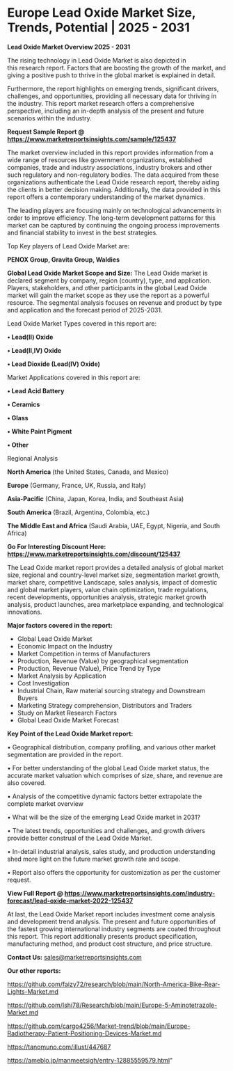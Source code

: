 # Europe Lead Oxide Market Size, Trends, Potential | 2025 - 2031

<Strong> Lead Oxide Market Overview 2025 - 2031</strong>

The rising technology in Lead Oxide Market is also depicted in this research report. Factors that are boosting the growth of the market, and giving a positive push to thrive in the global market is explained in detail.

Furthermore, the report highlights on emerging trends, significant drivers, challenges, and opportunities, providing all necessary data for thriving in the industry. This report market research offers a comprehensive perspective, including an in-depth analysis of the present and future scenarios within the industry.

<strong>Request Sample Report @ <a href=https://www.marketreportsinsights.com/sample/125437>https://www.marketreportsinsights.com/sample/125437</a></strong>

The market overview included in this report provides information from a wide range of resources like government organizations, established companies, trade and industry associations, industry brokers and other such regulatory and non-regulatory bodies. The data acquired from these organizations authenticate the Lead Oxide research report, thereby aiding the clients in better decision making. Additionally, the data provided in this report offers a contemporary understanding of the market dynamics.

The leading players are focusing mainly on technological advancements in order to improve efficiency. The long-term development patterns for this market can be captured by continuing the ongoing process improvements and financial stability to invest in the best strategies.

Top Key players of Lead Oxide Market are:

<strong>PENOX Group, Gravita Group, Waldies</strong>

<strong><b>Global Lead Oxide Market Scope and Size:</b></strong>
The Lead Oxide market is declared segment by company, region (country), type, and application. Players, stakeholders, and other participants in the global Lead Oxide market will gain the market scope as they use the report as a powerful resource. The segmental analysis focuses on revenue and product by type and application and the forecast period of 2025-2031.

Lead Oxide Market Types covered in this report are:

<strong>• Lead(II) Oxide

• Lead(II,IV) Oxide

• Lead Dioxide (Lead(IV) Oxide)</strong>

Market Applications covered in this report are:

<strong>• Lead Acid Battery

• Ceramics

• Glass

• White Paint Pigment

• Other</strong> 

Regional Analysis

<strong>North America</strong> (the United States, Canada, and Mexico)

<strong>Europe</strong> (Germany, France, UK, Russia, and Italy)

<strong>Asia-Pacific</strong> (China, Japan, Korea, India, and Southeast Asia)

<strong>South America</strong> (Brazil, Argentina, Colombia, etc.)

<strong>The Middle East and Africa</strong> (Saudi Arabia, UAE, Egypt, Nigeria, and South Africa)

<strong>Go For Interesting Discount Here: <a href=https://www.marketreportsinsights.com/discount/125437>https://www.marketreportsinsights.com/discount/125437</a></strong>

The Lead Oxide market report provides a detailed analysis of global market size, regional and country-level market size, segmentation market growth, market share, competitive Landscape, sales analysis, impact of domestic and global market players, value chain optimization, trade regulations, recent developments, opportunities analysis, strategic market growth analysis, product launches, area marketplace expanding, and technological innovations.

<strong><b>Major factors covered in the report:</b></strong>
<ul>
  <li>Global Lead Oxide Market </li>
  <li>Economic Impact on the Industry</li>
  <li>Market Competition in terms of Manufacturers</li>
  <li>Production, Revenue (Value) by geographical segmentation</li>
  <li>Production, Revenue (Value), Price Trend by Type</li>
  <li>Market Analysis by Application</li>
  <li>Cost Investigation</li>
  <li>Industrial Chain, Raw material sourcing strategy and Downstream Buyers</li>
  <li>Marketing Strategy comprehension, Distributors and Traders</li>
  <li>Study on Market Research Factors</li>
  <li>Global Lead Oxide Market Forecast</li>
</ul>

<strong><b>Key Point of the Lead Oxide Market report:</b></strong>

• Geographical distribution, company profiling, and various other market segmentation are provided in the report.

• For better understanding of the global Lead Oxide market status, the accurate market valuation which comprises of size, share, and revenue are also covered.

• Analysis of the competitive dynamic factors better extrapolate the complete market overview

• What will be the size of the emerging Lead Oxide market in 2031?

• The latest trends, opportunities and challenges, and growth drivers provide better construal of the Lead Oxide Market.

• In-detail industrial analysis, sales study, and production understanding shed more light on the future market growth rate and scope.

• Report also offers the opportunity for customization as per the customer request.

<strong><b>View Full Report @ <a href=https://www.marketreportsinsights.com/industry-forecast/lead-oxide-market-2022-125437>https://www.marketreportsinsights.com/industry-forecast/lead-oxide-market-2022-125437</a></b></strong>


At last, the Lead Oxide Market report includes investment come analysis and development trend analysis. The present and future opportunities of the fastest growing international industry segments are coated throughout this report. This report additionally presents product specification, manufacturing method, and product cost structure, and price structure.

<strong>Contact Us:</strong>
sales@marketreportsinsights.com

<strong>Our other reports:</strong>

<a href=https://github.com/faizy72/research/blob/main/North-America-Bike-Rear-Lights-Market.md>https://github.com/faizy72/research/blob/main/North-America-Bike-Rear-Lights-Market.md</a>

<a href=https://github.com/Ishi78/Research/blob/main/Europe-5-Aminotetrazole-Market.md>https://github.com/Ishi78/Research/blob/main/Europe-5-Aminotetrazole-Market.md</a>

<a href=https://github.com/cargo4256/Market-trend/blob/main/Europe-Radiotherapy-Patient-Positioning-Devices-Market.md>https://github.com/cargo4256/Market-trend/blob/main/Europe-Radiotherapy-Patient-Positioning-Devices-Market.md</a>

<a href=https://tanomuno.com/illust/447687>https://tanomuno.com/illust/447687</a>

<a href=https://ameblo.jp/manmeetsigh/entry-12885559579.html>https://ameblo.jp/manmeetsigh/entry-12885559579.html</a>"
